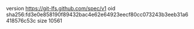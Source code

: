 version https://git-lfs.github.com/spec/v1
oid sha256:fd3e0e858190f89432bac4e62e64923eecf80cc073243b3eeb31a6418576c53c
size 10561
